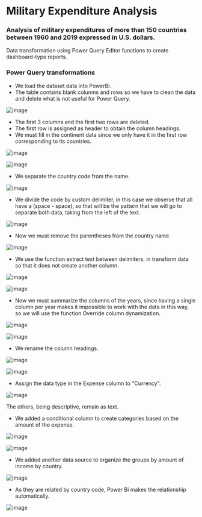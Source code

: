 # Military Expenditure Analysis
### Analysis of military expenditures of more than 150 countries between 1960 and 2019 expressed in U.S. dollars.

Data transformation using Power Query Editor functions to create dashboard-type reports.


### Power Query transformations

- We load the dataset data into PowerBi.
- The table contains blank columns and rows so we have to clean the data and delete what is not useful for Power Query.

![image](https://user-images.githubusercontent.com/78714438/168499907-6552c4ba-ed6a-4bb6-a9c0-a289317941fb.png)

- The first 3 columns and the first two rows are deleted.
- The first row is assigned as header to obtain the column headings.
- We must fill in the continent data since we only have it in the first row corresponding to its countries.

![image](https://user-images.githubusercontent.com/78714438/168499959-1b07b921-1662-4232-a249-8da6165a1070.png)

![image](https://user-images.githubusercontent.com/78714438/168499965-170d5a3a-3673-41b9-bbee-c8993242a3de.png)

- We separate the country code from the name.

![image](https://user-images.githubusercontent.com/78714438/168500002-b9683eed-d2cf-4bbc-a64f-c12dd9531ec8.png)

- We divide the code by custom delimiter, in this case we observe that all have a (space - space), so that will be the pattern that we will go to separate both data, taking from the left of the text.

![image](https://user-images.githubusercontent.com/78714438/168500079-ab4a25eb-b279-4bc7-95fb-24d1efb61f1c.png)

- Now we must remove the parentheses from the country name.

![image](https://user-images.githubusercontent.com/78714438/168500086-dd79e76b-1efe-4e8f-94cf-af7cf413e894.png)

- We use the function extract text between delimiters, in transform data so that it does not create another column.

![image](https://user-images.githubusercontent.com/78714438/168500098-da1bfd36-456c-4013-94f4-964ad25809a3.png)

![image](https://user-images.githubusercontent.com/78714438/168500106-70280281-5e27-450c-8b6b-f49fe1e5584d.png)

- Now we must summarize the columns of the years, since having a single column per year makes it impossible to work with the data in this way, so we will use the function Override column dynamization.

![image](https://user-images.githubusercontent.com/78714438/168500121-e245949f-c554-45e0-b3b2-99e7063a8f95.png)

![image](https://user-images.githubusercontent.com/78714438/168500126-e94688f9-ab20-4a64-8af7-2ee18a3f576b.png)

- We rename the column headings.

![image](https://user-images.githubusercontent.com/78714438/168500133-3731655c-f8c8-4e01-ac08-5c50714d0e3d.png)


![image](https://user-images.githubusercontent.com/78714438/168500137-f0ff9627-db06-4128-8a76-110e01bce364.png)

- Assign the data type in the Expense column to "Currency".

![image](https://user-images.githubusercontent.com/78714438/168500161-59682a65-8344-4d9f-a6f5-923853c33b5c.png)

The others, being descriptive, remain as text.

- We added a conditional column to create categories based on the amount of the expense.

![image](https://user-images.githubusercontent.com/78714438/168500188-efdd2738-1e92-4805-8aa7-0917c5cc99ad.png)

![image](https://user-images.githubusercontent.com/78714438/168500192-86f6f489-dda9-4fd4-a3fe-e1c1c4a128f3.png)

- We added another data source to organize the groups by amount of income by country.

![image](https://user-images.githubusercontent.com/78714438/168500207-06052514-3396-49b9-8010-b8ebf0ed0064.png)

- As they are related by country code, Power Bi makes the relationship automatically. 

![image](https://user-images.githubusercontent.com/78714438/168500224-d7488170-edb2-4f30-a616-a09c8cf1b255.png)







